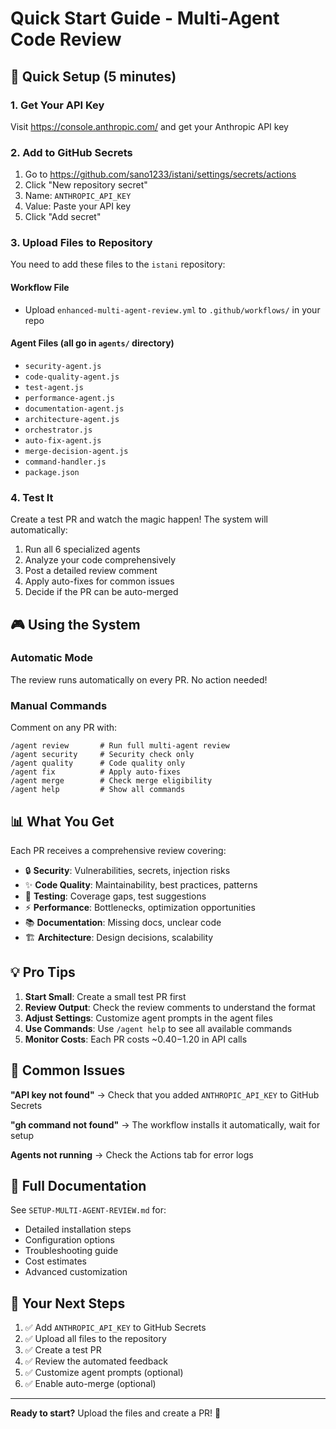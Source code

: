 # Quick Start Guide - Multi-Agent Code Review

## 🚀 Quick Setup (5 minutes)

### 1. Get Your API Key
Visit https://console.anthropic.com/ and get your Anthropic API key

### 2. Add to GitHub Secrets
1. Go to https://github.com/sano1233/istani/settings/secrets/actions
2. Click "New repository secret"
3. Name: `ANTHROPIC_API_KEY`
4. Value: Paste your API key
5. Click "Add secret"

### 3. Upload Files to Repository

You need to add these files to the `istani` repository:

#### Workflow File
- Upload `enhanced-multi-agent-review.yml` to `.github/workflows/` in your repo

#### Agent Files (all go in `agents/` directory)
- `security-agent.js`
- `code-quality-agent.js`
- `test-agent.js`
- `performance-agent.js`
- `documentation-agent.js`
- `architecture-agent.js`
- `orchestrator.js`
- `auto-fix-agent.js`
- `merge-decision-agent.js`
- `command-handler.js`
- `package.json`

### 4. Test It

Create a test PR and watch the magic happen! The system will automatically:
1. Run all 6 specialized agents
2. Analyze your code comprehensively
3. Post a detailed review comment
4. Apply auto-fixes for common issues
5. Decide if the PR can be auto-merged

## 🎮 Using the System

### Automatic Mode
The review runs automatically on every PR. No action needed!

### Manual Commands
Comment on any PR with:

```
/agent review       # Run full multi-agent review
/agent security     # Security check only
/agent quality      # Code quality only
/agent fix          # Apply auto-fixes
/agent merge        # Check merge eligibility
/agent help         # Show all commands
```

## 📊 What You Get

Each PR receives a comprehensive review covering:

- 🔒 **Security**: Vulnerabilities, secrets, injection risks
- ✨ **Code Quality**: Maintainability, best practices, patterns
- 🧪 **Testing**: Coverage gaps, test suggestions
- ⚡ **Performance**: Bottlenecks, optimization opportunities
- 📚 **Documentation**: Missing docs, unclear code
- 🏗️ **Architecture**: Design decisions, scalability

## 💡 Pro Tips

1. **Start Small**: Create a small test PR first
2. **Review Output**: Check the review comments to understand the format
3. **Adjust Settings**: Customize agent prompts in the agent files
4. **Use Commands**: Use `/agent help` to see all available commands
5. **Monitor Costs**: Each PR costs ~$0.40-$1.20 in API calls

## 🐛 Common Issues

**"API key not found"** → Check that you added `ANTHROPIC_API_KEY` to GitHub Secrets

**"gh command not found"** → The workflow installs it automatically, wait for setup

**Agents not running** → Check the Actions tab for error logs

## 📖 Full Documentation

See `SETUP-MULTI-AGENT-REVIEW.md` for:
- Detailed installation steps
- Configuration options
- Troubleshooting guide
- Cost estimates
- Advanced customization

## 🎯 Your Next Steps

1. ✅ Add `ANTHROPIC_API_KEY` to GitHub Secrets
2. ✅ Upload all files to the repository
3. ✅ Create a test PR
4. ✅ Review the automated feedback
5. ✅ Customize agent prompts (optional)
6. ✅ Enable auto-merge (optional)

---

**Ready to start?** Upload the files and create a PR! 🚀
